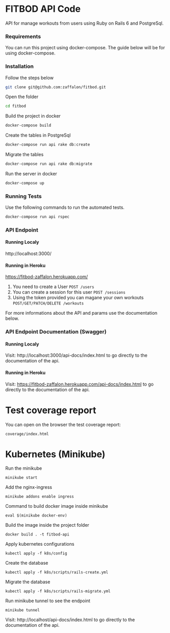 # FITBOD API Code

API for manage workouts from users using Ruby on Rails 6 and PostgreSql.

### Requirements

You can run this project using docker-compose. The guide below will be for using docker-compose.

### Installation

Follow the steps below
```sh
git clone git@github.com:zaffalon/fitbod.git
```
Open the folder
```sh
cd fitbod
```
Build the project in docker
```sh
docker-compose build
```
Create the tables in PostgreSql
```sh
docker-compose run api rake db:create
```
Migrate the tables
```sh
docker-compose run api rake db:migrate
```
Run the server in docker
```sh
docker-compose up
```

### Running Tests

Use the following commands to run the automated tests.

```sh
docker-compose run api rspec
```

### API Endpoint

#### Running Localy
http://localhost:3000/

#### Running in Heroku
https://fitbod-zaffalon.herokuapp.com/

1. You need to create a User `POST /users`
2. You can create a session for this user `POST /sessions`
3. Using the token provided you can magane your own workouts `POST/GET/PATCH/DELETE /workouts`

For more informations about the API and params use the documentation below.

### API Endpoint Documentation (Swagger)

#### Running Localy
Visit: http://localhost:3000/api-docs/index.html to go directly to the documentation of the api.

#### Running in Heroku
Visit: https://fitbod-zaffalon.herokuapp.com/api-docs/index.html to go directly to the documentation of the api.


# Test coverage report

You can open on the browser the test coverage report:

```
coverage/index.html
```

# Kubernetes (Minikube)


Run the minikube
```
minikube start
```

Add the nginx-ingress
```
minikube addons enable ingress
```

Command to build docker image inside minikube
```
eval $(minikube docker-env)
```

Build the image inside the project folder
```
docker build . -t fitbod-api
```

Apply kubernetes configurations
```
kubectl apply -f k8s/config 
```

Create the database
```
kubectl apply -f k8s/scripts/rails-create.yml
```

Migrate the database
```
kubectl apply -f k8s/scripts/rails-migrate.yml
```

Run minikube tunnel to see the endpoint
```
minikube tunnel
```

Visit: http://localhost/api-docs/index.html to go directly to the documentation of the api.
